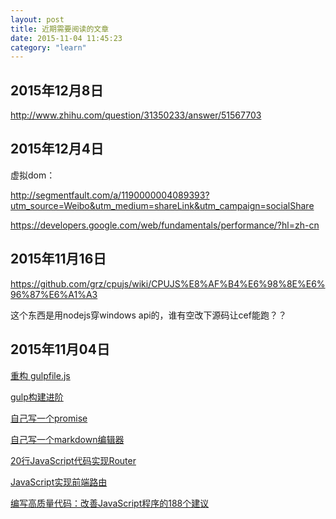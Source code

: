 ```yaml
---
layout: post
title: 近期需要阅读的文章
date: 2015-11-04 11:45:23
category: "learn"
---
```


## 2015年12月8日

http://www.zhihu.com/question/31350233/answer/51567703


## 2015年12月4日

虚拟dom：

http://segmentfault.com/a/1190000004089393?utm_source=Weibo&utm_medium=shareLink&utm_campaign=socialShare

https://developers.google.com/web/fundamentals/performance/?hl=zh-cn

## 2015年11月16日

https://github.com/grz/cpujs/wiki/CPUJS%E8%AF%B4%E6%98%8E%E6%96%87%E6%A1%A3

这个东西是用nodejs穿windows api的，谁有空改下源码让cef能跑？？

## 2015年11月04日

[重构 gulpfile.js](http://segmentfault.com/a/1190000002880177)

[gulp构建进阶](http://www.html-js.com/article/The-end-of-construction-of-advanced-workflow-gulp)

[自己写一个promise](http://www.html-js.com/article/Buildyourownpromise-blog-build-their-own-promise%203235)

[自己写一个markdown编辑器](http://www.cnblogs.com/honghongming/)

[20行JavaScript代码实现Router](http://zhuxinyong.com/2014/12/05/20%E8%A1%8CJavaScript%E4%BB%A3%E7%A0%81%E5%AE%9E%E7%8E%B0Router/)

[JavaScript实现前端路由](http://www.w3cfuns.com/blog-5440229-5406799.html)

[编写高质量代码：改善JavaScript程序的188个建议](http://book.2cto.com/201211/9239.html) 